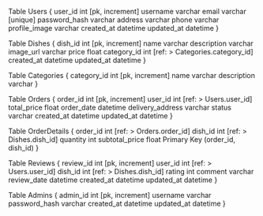 Table Users {
  user_id int [pk, increment]
  username varchar
  email varchar [unique]
  password_hash varchar
  address varchar
  phone varchar
  profile_image varchar
  created_at datetime
  updated_at datetime
}

Table Dishes {
  dish_id int [pk, increment]
  name varchar
  description varchar
  image_url varchar
  price float
  category_id int [ref: > Categories.category_id]
  created_at datetime
  updated_at datetime
}

Table Categories {
  category_id int [pk, increment]
  name varchar
  description varchar
}

Table Orders {
  order_id int [pk, increment]
  user_id int [ref: > Users.user_id]
  total_price float
  order_date datetime
  delivery_address varchar
  status varchar
  created_at datetime
  updated_at datetime
}

Table OrderDetails {
  order_id int [ref: > Orders.order_id]
  dish_id int [ref: > Dishes.dish_id]
  quantity int
  subtotal_price float
  Primary Key (order_id, dish_id)
}

Table Reviews {
  review_id int [pk, increment]
  user_id int [ref: > Users.user_id]
  dish_id int [ref: > Dishes.dish_id]
  rating int
  comment varchar
  review_date datetime
  created_at datetime
  updated_at datetime
}

Table Admins {
  admin_id int [pk, increment]
  username varchar
  password_hash varchar
  created_at datetime
  updated_at datetime
}
